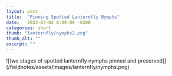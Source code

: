 ```yaml
---
layout: post
title:  "Pinning Spotted Lanternfly Nymphs"
date:   2023-07-02 8:00:09 -0500
categories: short
thumb: "lanternfly/nymphs2.png"
thumb_alt: ""
excerpt: ""
---
```


![two stages of spotted lanternfly nymphs pinned and preserved]](/fieldnotes/assets/images/lanternfly/nymphs.png)
